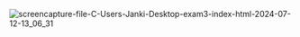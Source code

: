 ![screencapture-file-C-Users-Janki-Desktop-exam3-index-html-2024-07-12-13_06_31](https://github.com/user-attachments/assets/0292a1ca-5d9d-4649-b6d2-da9c88f3385b)
